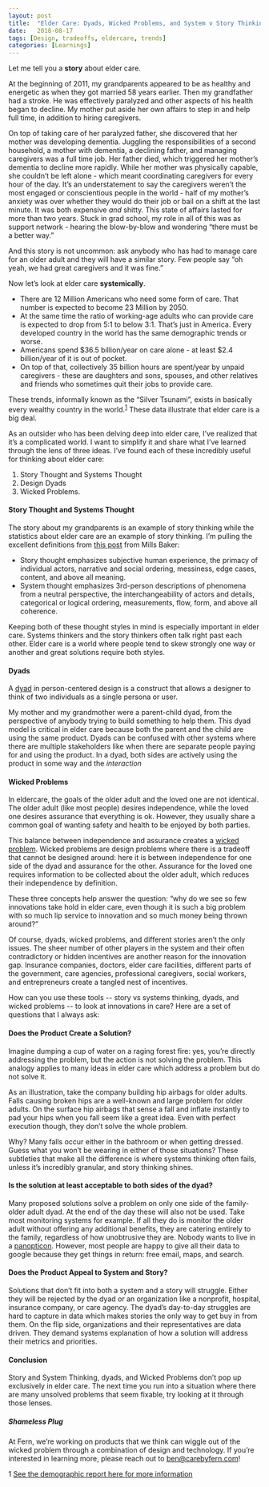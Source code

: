 ```yaml
---
layout: post
title:  "Elder Care: Dyads, Wicked Problems, and System v Story Thinking"
date:   2018-08-17
tags: [Design, tradeoffs, eldercare, trends]
categories: [Learnings]  
---
```


Let me tell you a **story** about elder care.

At the beginning of 2011, my grandparents appeared to be as healthy and energetic as when they got married 58 years earlier. Then my grandfather had a stroke. He was effectively paralyzed and other aspects of his health began to decline. My mother put aside her own affairs to step in and help full time, in addition to hiring caregivers.

On top of taking care of her paralyzed father, she discovered that her mother was developing dementia. Juggling the responsibilities of a second household, a mother with dementia, a declining father, and managing caregivers was a full time job. Her father died, which triggered her mother’s dementia to decline more rapidly. While her mother was physically capable, she couldn’t be left alone - which meant coordinating caregivers for every hour of the day. It’s an understatement to say the caregivers weren’t the most engaged or conscientious people in the world -  half of my mother’s anxiety was over whether they would do their job or bail on a shift at the last minute. It was both expensive *and* shitty. This state of affairs lasted for more than two years. Stuck in grad school, my role in all of this was as support network - hearing the blow-by-blow and wondering “there must be a better way.”

And this story is not uncommon: ask anybody who has had to manage care for an older adult and they will have a similar story. Few people say “oh yeah, we had great caregivers and it was fine.”

Now let’s look at elder care **systemically**.
- There are 12 Million Americans who need some form of care. That number is expected to become 23 Million by 2050.
- At the same time the ratio of working-age adults who can provide care is expected to drop from 5:1 to below 3:1. That’s just in America. Every developed country in the world has the same demographic trends or worse.
- Americans spend $36.5 billion/year on care alone - at least $2.4 billion/year of it is out of pocket.
- On top of that, collectively 35 billion hours are spent/year by unpaid caregivers - these are daughters and sons, spouses, and other relatives and friends who sometimes quit their jobs to provide care.

These trends, informally known as the “Silver Tsunami”, exists in basically every wealthy country in the world.<sup>[1](#demographics)</sup> These data illustrate that elder care is a big deal.

As an outsider who has been delving deep into elder care, I’ve realized that it’s a complicated world. I want to simplify it and share what I’ve learned through the lens of three ideas. I’ve found each of these incredibly useful for thinking about elder care:
1) Story Thought and Systems Thought
2) Design Dyads
3) Wicked Problems.

#### Story Thought and Systems Thought
The story about my grandparents is an example of story thinking while the statistics about elder care are an example of story thinking. I’m pulling the excellent definitions from [this post](https://medium.com/quora-design/story-thought-and-system-thought-188dce7a87e6) from Mills Baker:
- Story thought emphasizes subjective human experience, the primacy of individual actors, narrative and social ordering, messiness, edge cases, content, and above all meaning.
- System thought emphasizes 3rd-person descriptions of phenomena from a neutral perspective, the interchangeability of actors and details, categorical or logical ordering, measurements, flow, form, and above all coherence.

Keeping both of these thought styles in mind is especially important in elder care. Systems thinkers and the story thinkers often talk right past each other. Elder care is a world where people tend to skew strongly one way or another and great solutions require both styles.

#### Dyads

A [dyad](https://en.wikipedia.org/wiki/Dyad_(sociology)) in person-centered design is a construct that allows a designer to think of two individuals as a single persona or user.

My mother and my grandmother were a parent-child dyad, from the perspective of anybody trying to build something to help them.  This dyad model is critical in elder care because both the parent and the child are using the same product. Dyads can be confused with other systems where there are multiple stakeholders like when there are separate people paying for and using the product. In a dyad, both sides are actively using the product in some way and the *interaction*

#### Wicked Problems

In eldercare, the goals of the older adult and the loved one are not identical. The older adult (like most people) desires independence, while the loved one desires assurance that everything is ok. However, they usually share a common goal of wanting safety and health to be enjoyed by both parties.

This balance between independence and assurance creates a [wicked problem](https://en.wikipedia.org/wiki/Wicked_problem
). Wicked problems are design problems where there is a tradeoff that cannot be designed around: here it is between independence for one side of the dyad and assurance for the other.  Assurance for the loved one requires information to be collected about the older adult, which reduces their independence by definition.

These three concepts help answer the question: “why do we see so few innovations take hold in elder care, even though it is such a big problem with so much lip service to innovation and so much money being thrown around?”

Of course, dyads, wicked problems, and different stories aren’t the only issues. The sheer number of other players in the system and their often contradictory or hidden incentives are another reason for the innovation gap. Insurance companies, doctors, elder care facilities, different parts of the government, care agencies, professional caregivers, social workers, and entrepreneurs create a tangled nest of incentives.

How can you use these tools -- story vs systems thinking, dyads, and wicked problems -- to look at innovations in care? Here are a set of questions that I always ask:

#### Does the Product Create a Solution?
Imagine dumping a cup of water on a raging forest fire: yes, you’re directly addressing the problem, but the action is not solving the problem. This analogy applies to many ideas in elder care which address a problem but do not solve it.

As an illustration, take the company building hip airbags for older adults. Falls causing broken hips are a well-known and large problem for older adults. On the surface hip airbags that sense a fall and inflate instantly to pad your hips when you fall seem like a great idea. Even with perfect execution though, they don’t solve the whole problem.

Why? Many falls occur either in the bathroom or when getting dressed. Guess what you won’t be wearing in either of those situations? These subtleties that make all the difference is where systems thinking often fails, unless it’s incredibly granular, and story thinking shines.

#### Is the solution at least acceptable to both sides of the dyad?
Many proposed solutions solve a problem on only one side of the family-older adult dyad. At the end of the day these will also not be used. Take most monitoring systems for example. If all they do is monitor the older adult without offering any additional benefits, they are catering entirely to the family, regardless of how unobtrusive they are. Nobody wants to live in a [panopticon](https://en.wikipedia.org/wiki/Panopticon). However, most people are happy to give all their data to google because they get things in return: free email, maps, and search.

#### Does the Product Appeal to System and Story?
Solutions that don’t fit into both a system and a story will struggle. Either they will be rejected by the dyad or an organization like a nonprofit, hospital, insurance company, or care agency. The dyad’s day-to-day struggles are hard to capture in data which makes stories the only way to get buy in from them. On the flip side, organizations and their representatives are data driven. They demand systems explanation of how a solution will address their metrics and priorities.

#### Conclusion

Story and System Thinking, dyads, and Wicked Problems don’t pop up exclusively in elder care. The next time you run into a situation where there are many unsolved problems that seem fixable, try looking at it through those lenses.

##### Shameless Plug
At Fern, we’re working on products that we think can wiggle out of the wicked problem through a combination of design and technology. If you’re interested in learning more, please reach out to ben@carebyfern.com!

<a name="demographics">1</a>
[See the demographic report here for more information](http://ec.europa.eu/economy_finance/graphs/2015-05-12_ageing_report_en.htm)
